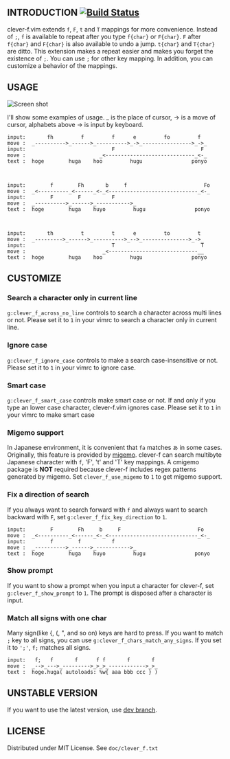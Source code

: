 ## INTRODUCTION [![Build Status](https://travis-ci.org/rhysd/clever-f.vim.png?branch=master)](https://travis-ci.org/rhysd/clever-f.vim)

clever-f.vim extends `f`, `F`, `t` and `T` mappings for more convenience.  Instead of `;`, `f` is available to repeat after you type `f{char}` or `F{char}`.  `F` after `f{char}` and `F{char}` is also available to undo a jump. `t{char}` and `T{char}` are ditto. This extension makes a repeat easier and makes you forget the existence of `;`. You can use `;` for other key mapping.
In addition, you can customize a behavior of the mappings.



## USAGE

![Screen shot](http://gifzo.net/LRNAnxYhCq.gif)

I'll show some examples of usage. _ is the place of cursor, -> is a move of
cursor, alphabets above -> is input by keyboard.


    input:       fh         f         f      e         fo         f
    move :  _---------->_------>_---------->_->_---------------->_->_
    input:                            F                            F
    move :                        _<-----------------------------_<-_
    text :  hoge        huga    hoo         hugu                ponyo



    input:        f        Fh       b     f                         Fo
    move :  _<----------_<------_<-_<-----------------------------_<-_
    input:        F        F          F
    move :  _---------->_------>_----------->_
    text :  hoge        huga    huyo         hugu                ponyo



    input:       th         t         t      e         to         t
    move :  _--------->_------>_---------->_-->_--------------->_->_
    input:                            T                            T
    move :                         _<-----------------------------__
    text :  hoge        huga    hoo         hugu                ponyo



## CUSTOMIZE

### Search a character only in current line

`g:clever_f_across_no_line` controls to search a character across multi lines or not.
Please set it to `1` in your vimrc to search a character only in current line.

### Ignore case

`g:clever_f_ignore_case` controls to make a search case-insensitive or not.
Please set it to `1` in your vimrc to ignore case.

### Smart case
`g:clever_f_smart_case` controls make smart case or not.
If and only if you type an lower case character, clever-f.vim ignores case.
Please set it to `1` in your vimrc to make smart case

### Migemo support

In Japanese environment, it is convenient that `fa` matches `あ` in some cases. Originally, this feature is provided by [migemo](http://0xcc.net/migemo/).
clever-f can search multibyte Japanese character with `f`, 'F', 't' and 'T' key mappings. A cmigemo package is **NOT** required because clever-f includes regex patterns generated by migemo.
Set `clever_f_use_migemo` to `1` to get migemo support.

### Fix a direction of search

If you always want to search forward with `f` and always want to search backward with `F`, set `g:clever_f_fix_key_direction` to `1`.

    input:        F        Fh     b     F                         Fo
    move :  _<----------_<------_<-_<-----------------------------_<-_
    input:        f        f          f
    move :  _---------->_------>_----------->_
    text :  hoge        huga    huyo         hugu                ponyo

### Show prompt

If you want to show a prompt when you input a character for clever-f, set `g:clever_f_show_prompt` to `1`. The prompt is disposed after a character is input.

### Match all signs with one char

Many sign(like {, (, ", and so on) keys are hard to press. If you want to match `;` key to all signs, you can use `g:clever_f_chars_match_any_signs`. If you set it to `';'`, `f;` matches all signs.

    input:   f;   f       f      f f       f       f
    move :  _-->_--->_--------->_>_>_------------>_>_
    text :  hoge.huga( autoloads: %w{ aaa bbb ccc } )


## UNSTABLE VERSION

If you want to use the latest version, use [dev branch](https://github.com/rhysd/clever-f.vim/tree/dev).



## LICENSE

Distributed under MIT License. See `doc/clever_f.txt`
